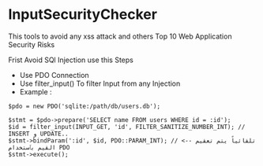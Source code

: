 # InputSecurityChecker
This tools to avoid any xss attack and others Top 10 Web Application Security Risks

Frist Avoid SQl Injection use this Steps

- Use PDO Connection 
- Use filter_input() To filter Input from any Injection 
- Example :
```
$pdo = new PDO('sqlite:/path/db/users.db');

$stmt = $pdo->prepare('SELECT name FROM users WHERE id = :id');
$id = filter_input(INPUT_GET, 'id', FILTER_SANITIZE_NUMBER_INT); // INSERT و UPDATE..
$stmt->bindParam(':id', $id, PDO::PARAM_INT); // <-- تلقائياً يتم تعقيم القيم بٱستخدام PDO
$stmt->execute();
```
